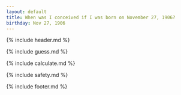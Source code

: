 ```yaml
---
layout: default
title: When was I conceived if I was born on November 27, 1906?
birthday: Nov 27, 1906
---
```


{% include header.md %}

{% include guess.md %}

{% include calculate.md %}

{% include safety.md %}

{% include footer.md %}



